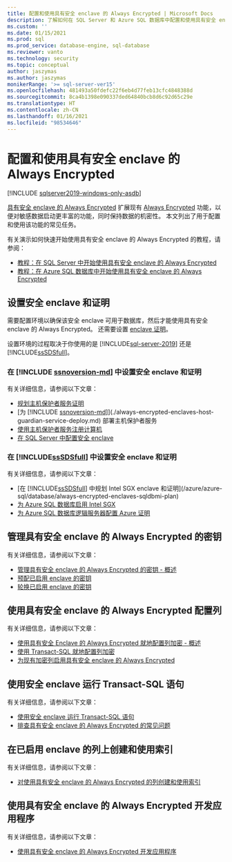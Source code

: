```yaml
---
title: 配置和使用具有安全 enclave 的 Always Encrypted | Microsoft Docs
description: 了解如何在 SQL Server 和 Azure SQL 数据库中配置和使用具有安全 enclave 的 Always Encrypted，这实现敏感数据上更丰富的功能。
ms.custom: ''
ms.date: 01/15/2021
ms.prod: sql
ms.prod_service: database-engine, sql-database
ms.reviewer: vanto
ms.technology: security
ms.topic: conceptual
author: jaszymas
ms.author: jaszymas
monikerRange: '>= sql-server-ver15'
ms.openlocfilehash: 481493a50fdefc22f6eb4d77feb13cfc4848388d
ms.sourcegitcommit: 8ca4b1398e090337ded64840bcb8d6c92d65c29e
ms.translationtype: HT
ms.contentlocale: zh-CN
ms.lasthandoff: 01/16/2021
ms.locfileid: "98534646"
---
```

# <a name="configure-and-use-always-encrypted-with-secure-enclaves"></a>配置和使用具有安全 enclave 的 Always Encrypted 

[!INCLUDE [sqlserver2019-windows-only-asdb](../../../includes/applies-to-version/sqlserver2019-windows-only-asdb.md)]

[具有安全 enclave 的 Always Encrypted](always-encrypted-enclaves.md) 扩展现有 [Always Encrypted](always-encrypted-database-engine.md) 功能，以便对敏感数据启动更丰富的功能，同时保持数据的机密性。 本文列出了用于配置和使用该功能的常见任务。

有关演示如何快速开始使用具有安全 enclave 的 Always Encrypted 的教程，请参阅：

- [教程：在 SQL Server 中开始使用具有安全 enclave 的 Always Encrypted](../tutorial-getting-started-with-always-encrypted-enclaves.md)
- [教程：在 Azure SQL 数据库中开始使用具有安全 enclave 的 Always Encrypted](/azure/azure-sql/database/always-encrypted-enclaves-getting-started)

## <a name="set-up-the-secure-enclave-and-attestation"></a>设置安全 enclave 和证明

需要配置环境以确保该安全 enclave 可用于数据库，然后才能使用具有安全 enclave 的 Always Encrypted。 还需要设置 [enclave 证明](always-encrypted-enclaves.md#secure-enclave-attestation)。 

设置环境的过程取决于你使用的是 [!INCLUDE[sql-server-2019](../../../includes/sssqlv15-md.md)] 还是 [!INCLUDE[ssSDSfull](../../../includes/sssdsfull-md.md)]。

### <a name="set-up-the-secure-enclave-and-attestation-in-ssnoversion-md"></a>在 [!INCLUDE [ssnoversion-md](../../../includes/ssnoversion-md.md)] 中设置安全 enclave 和证明

有关详细信息，请参阅以下文章：
- [规划主机保护者服务证明](./always-encrypted-enclaves-host-guardian-service-plan.md)
- [为 [!INCLUDE [ssnoversion-md](../../../includes/ssnoversion-md.md)]](./always-encrypted-enclaves-host-guardian-service-deploy.md) 部署主机保护者服务
- [使用主机保护者服务注册计算机](./always-encrypted-enclaves-host-guardian-service-register.md)
- [在 SQL Server 中配置安全 enclave](always-encrypted-enclaves-configure-enclave-type.md)

### <a name="set-up-the-secure-enclave-and-attestation-in-sssdsfull"></a>在 [!INCLUDE[ssSDSfull](../../../includes/sssdsfull-md.md)] 中设置安全 enclave 和证明

有关详细信息，请参阅以下文章：
- [在 [!INCLUDE[ssSDSfull](../../../includes/sssdsfull-md.md)] 中规划 Intel SGX enclave 和证明](/azure/azure-sql/database/always-encrypted-enclaves-sqldbmi-plan)
- [为 Azure SQL 数据库启用 Intel SGX](/azure/azure-sql/database/always-encrypted-enclaves-sqldbmi-enable-sgx)
- [为 Azure SQL 数据库逻辑服务器配置 Azure 证明](/azure/azure-sql/database/always-encrypted-enclaves-sqldbmi-configure-attestation)

## <a name="manage-keys-for-always-encrypted-with-secure-enclaves"></a>管理具有安全 enclave 的 Always Encrypted 的密钥
有关详细信息，请参阅以下文章：
- [管理具有安全 enclave 的 Always Encrypted 的密钥 - 概述](always-encrypted-enclaves-manage-keys.md)
- [预配已启用 enclave 的密钥](always-encrypted-enclaves-provision-keys.md)
- [轮换已启用 enclave 的密钥](always-encrypted-enclaves-rotate-keys.md)

## <a name="configure-columns-with-always-encrypted-with-secure-enclaves"></a>使用具有安全 enclave 的 Always Encrypted 配置列
有关详细信息，请参阅以下文章：
- [使用具有安全 Enclave 的 Always Encrypted 就地配置列加密 - 概述](always-encrypted-enclaves-configure-encryption.md)
- [使用 Transact-SQL 就地配置列加密](always-encrypted-enclaves-configure-encryption-tsql.md)
- [为现有加密列启用具有安全 enclave 的 Always Encrypted](always-encrypted-enclaves-enable-for-encrypted-columns.md)

## <a name="run-transact-sql-statements-using-secure-enclaves"></a>使用安全 enclave 运行 Transact-SQL 语句
有关详细信息，请参阅以下文章：
- [使用安全 enclave 运行 Transact-SQL 语句](always-encrypted-enclaves-query-columns.md)
- [排查具有安全 enclave 的 Always Encrypted 的常见问题](always-encrypted-enclaves-troubleshooting.md)

## <a name="create-and-use-indexes-on-enclave-enabled-columns"></a>在已启用 enclave 的列上创建和使用索引
有关详细信息，请参阅以下文章：
- [对使用具有安全 enclave 的 Always Encrypted 的列创建和使用索引](always-encrypted-enclaves-create-use-indexes.md)
  
## <a name="develop-applications-using-always-encrypted-with-secure-enclaves"></a>使用具有安全 enclave 的 Always Encrypted 开发应用程序
有关详细信息，请参阅以下文章：
- [使用具有安全 enclave 的 Always Encrypted 开发应用程序](always-encrypted-enclaves-client-development.md)
